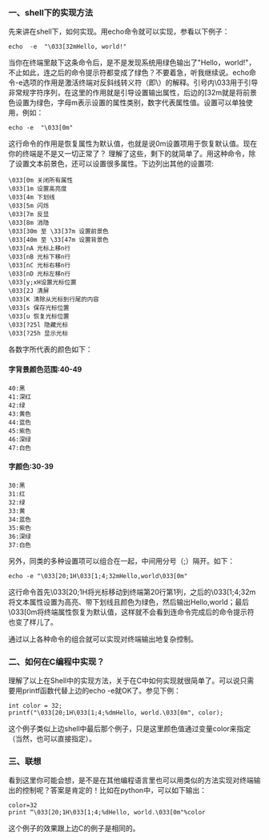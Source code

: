 ### 一、shell下的实现方法

先来讲在shell下，如何实现。用echo命令就可以实现，参看以下例子：
```
echo  -e  "\033[32mHello, world!"
```

当你在终端里敲下这条命令后，是不是发现系统用绿色输出了"Hello，world!"，不止如此，连之后的命令提示符都变成了绿色？不要着急，听我继续说。echo命令-e选项的作用是激活终端对反斜线转义符（即\）的解释。引号内\033用于引导非常规字符序列，在这里的作用就是引导设置输出属性，后边的[32m就是将前景色设置为绿色，字母m表示设置的属性类别，数字代表属性值。设置可以单独使用，例如：
```
echo -e  "\033[0m"
```

这行命令的作用是恢复属性为默认值，也就是说0m设置项用于恢复默认值。现在你的终端是不是又一切正常了？
理解了这些，剩下的就简单了。用这种命令，除了设置文本前景色，还可以设置很多属性。下边列出其他的设置项:
```
\033[0m 关闭所有属性
\033[1m 设置高亮度
\033[4m 下划线
\033[5m 闪烁
\033[7m 反显
\033[8m 消隐
\033[30m 至 \33[37m 设置前景色
\033[40m 至 \33[47m 设置背景色
\033[nA 光标上移n行
\033[nB 光标下移n行
\033[nC 光标右移n行
\033[nD 光标左移n行
\033[y;xH设置光标位置
\033[2J 清屏
\033[K 清除从光标到行尾的内容
\033[s 保存光标位置
\033[u 恢复光标位置
\033[?25l 隐藏光标
\033[?25h 显示光标
```
各数字所代表的颜色如下：

#### 字背景颜色范围:40-49

```
40:黑
41:深红
42:绿
43:黄色
44:蓝色
45:紫色
46:深绿
47:白色
```
#### 字颜色:30-39
```
30:黑
31:红
32:绿
33:黄
34:蓝色
35:紫色
36:深绿
37:白色
```

另外，同类的多种设置项可以组合在一起，中间用分号（;）隔开。如下：
```
echo -e "\033[20;1H\033[1;4;32mHello,world\033[0m"
```

这行命令首先\033[20;1H将光标移动到终端第20行第1列，之后的\033[1;4;32m将文本属性设置为高亮、带下划线且颜色为绿色，然后输出Hello,world；最后\033[0m将终端属性恢复为默认值，这样就不会看到连命令完成后的命令提示符也变了样儿了。

通过以上各种命令的组合就可以实现对终端输出地复杂控制。

### 二、如何在C编程中实现？

理解了以上在Shell中的实现方法，关于在C中如何实现就很简单了。可以说只需要用printf函数代替上边的echo -e就OK了。参见下例：
```
int color = 32;
printf("\033[20;1H\033[1;4;%dmHello, world.\033[0m", color);
```

这个例子类似上边shell中最后那个例子，只是这里颜色值通过变量color来指定（当然，也可以直接指定）。

### 三、联想

看到这里你可能会想，是不是在其他编程语言里也可以用类似的方法实现对终端输出的控制呢？答案是肯定的！比如在python中，可以如下输出：
```
color=32
print “\033[20;1H\033[1;4;%dHello, world.\033[0m"%color
```
这个例子的效果跟上边C的例子是相同的。